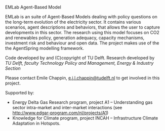 EMLab Agent-Based Model

EMLab is an suite of Agent-Based Models dealing with policy questions on the long-term evolution of the electricity sector. It contains various scenarios, agent descriptions and behaviors, that allows the user to capture developments in this sector. The research using this model focuses on CO2 and renewables policy, generation adequacy, capacity mechanisms, investment risk and behaviour and open data. The project makes use of the the AgentSpring modelling framework.

Code developed by and (C)copyright of TU Delft. 
Research developed by *TU Delft, faculty Technology Policy and Management, Energy & Industry Section*

Please contact Emile Chappin, e.j.l.chappin@tudelft.nl to get involved in this project.

Supported by:
* Energy Delta Gas Research program, project A1 – Understanding gas sector intra-market and inter-market interactions (see http://www.edgar-program.com/nl/projects/A1)
* Knowledge for Climate program, project INCAH – Infrastructure Climate Adaptation in Hotspots.

